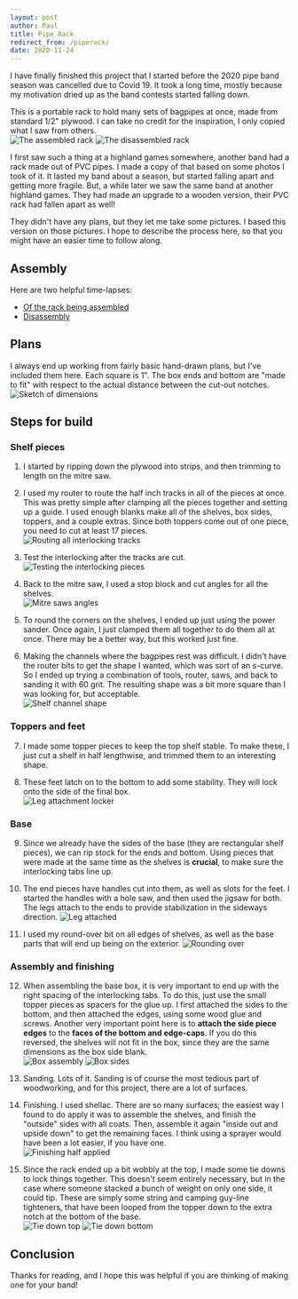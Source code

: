 ```yaml
---
layout: post
author: Paul
title: Pipe Rack
redirect_from: /piperack/
date: 2020-11-24
---
```


I have finally finished this project that I started before the 2020 pipe band season was cancelled due to Covid 19.
It took a long time, mostly because my motivation dried up as the band contests started falling down.

This is a portable rack to hold many sets of bagpipes at once, made from standard 1/2" plywood.
I can take no credit for the inspiration, I only copied what I saw from others.  
![The assembled rack](/assets/images/piperack/assembled.png "Holds up to 14 bagpipes")
![The disassembled rack](/assets/images/piperack/boxed.png "The rack collapses into the base for storage")

I first saw such a thing at a highland games somewhere, another band had a rack made out of PVC pipes.
I made a copy of that based on some photos I took of it.
It lasted my band about a season, but started falling apart and getting more fragile.
But, a while later we saw the same band at another highland games.
They had made an upgrade to a wooden version, their PVC rack had fallen apart as well!

They didn't have any plans, but they let me take some pictures.
I based this version on those pictures.
I hope to describe the process here, so that you might have an easier time to follow along.  

## Assembly
Here are two helpful time-lapses:
* [Of the rack being assembled](https://youtu.be/_LwJQi2yhQw)
* [Disassembly](https://youtu.be/VDI1Sa4keFk)

## Plans
I always end up working from fairly basic hand-drawn plans, but I've included them here. 
Each square is 1".
The box ends and bottom are "made to fit" with respect to the actual distance between the cut-out notches.  
![Sketch of dimensions](/assets/images/piperack/plans.png)

## Steps for build
### Shelf pieces
1. I started by ripping down the plywood into strips, and then trimming to length on the mitre saw.

2. I used my router to route the half inch tracks in all of the pieces at once.
This was pretty simple after clamping all the pieces together and setting up a guide.
I used enough blanks make all of the shelves, box sides, toppers, and a couple extras.
Since both toppers come out of one piece, you need to cut at least 17 pieces.  
![Routing all interlocking tracks](/assets/images/piperack/1.png)

3. Test the interlocking after the tracks are cut.
![Testing the interlocking pieces](/assets/images/piperack/2.png)

4. Back to the mitre saw, I used a stop block and cut angles for all the shelves.  
![Mitre saws angles](/assets/images/piperack/3.png "Stop block ended up just out of frame")

5. To round the corners on the shelves, I ended up just using the power sander.
Once again, I just clamped them all together to do them all at once.
There may be a better way, but this worked just fine.

6. Making the channels where the bagpipes rest was difficult.
I didn't have the router bits to get the shape I wanted, which was sort of an s-curve.
So I ended up trying a combination of tools, router, saws, and back to sanding it with 60 grit.
The resulting shape was a bit more square than I was looking for, but acceptable.  
![Shelf channel shape](/assets/images/piperack/4.png)

### Toppers and feet
7. I made some topper pieces to keep the top shelf stable.
To make these, I just cut a shelf in half lengthwise, and trimmed them to an interesting shape. 

8. These feet latch on to the bottom to add some stability.
They will lock onto the side of the final box.  
![Leg attachment locker](/assets/images/piperack/7.png)

### Base
9. Since we already have the sides of the base (they are rectangular shelf pieces), we can rip stock for the ends and bottom.
Using pieces that were made at the same time as the shelves is **crucial**, to make sure the interlocking tabs line up.

10. The end pieces have handles cut into them, as well as slots for the feet.
I started the handles with a hole saw, and then used the jigsaw for both.
The legs attach to the ends to provide stabilization in the sideways direction.
![Leg attached](/assets/images/piperack/8.png)

11. I used my round-over bit on all edges of shelves, as well as the base parts that will end up being on the exterior.
![Rounding over](/assets/images/piperack/9.png)

### Assembly and finishing
12. When assembling the base box, it is very important to end up with the right spacing of the interlocking tabs.
To do this, just use the small topper pieces as spacers for the glue up.
I first attached the sides to the bottom, and then attached the edges, using some wood glue and screws.
Another very important point here is to **attach the side piece edges** to the **faces of the bottom and edge-caps**.
If you do this reversed, the shelves will not fit in the box, since they are the same dimensions as the box side blank.  
![Box assembly](/assets/images/piperack/5.png)
![Box sides](/assets/images/piperack/6.png)

13. Sanding.
Lots of it.
Sanding is of course the most tedious part of woodworking, and for this project, there are a lot of surfaces.
14. Finishing.
I used shellac.
There are so many surfaces; the easiest way I found to do apply it was to assemble the shelves, and finish the "outside" sides with all coats.
Then, assemble it again "inside out and upside down" to get the remaining faces.
I think using a sprayer would have been a lot easier, if you have one.  
![Finishing half applied](/assets/images/piperack/10.png "Note the different coloration on the finished area vs unfinished")

15. Since the rack ended up a bit wobbly at the top, I made some tie downs to lock things together.
This doesn't seem entirely necessary, but in the case where someone stacked a bunch of weight on only one side, it could tip.
These are simply some string and camping guy-line tighteners, that have been looped from the topper down to the extra notch at the bottom of the base.  
![Tie down top](/assets/images/piperack/11.png)
![Tie down bottom](/assets/images/piperack/12.png)

## Conclusion

Thanks for reading, and I hope this was helpful if you are thinking of making one for your band!
